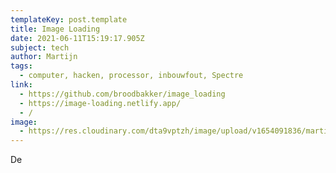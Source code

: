 ```yaml
---
templateKey: post.template
title: Image Loading
date: 2021-06-11T15:19:17.905Z
subject: tech
author: Martijn
tags:
  - computer, hacken, processor, inbouwfout, Spectre
link:
  - https://github.com/broodbakker/image_loading
  - https://image-loading.netlify.app/
  - /
image:
  - https://res.cloudinary.com/dta9vptzh/image/upload/v1654091836/martijn_playground/Screenshot_2022-06-01_at_15.55.50.png
---
```

De
